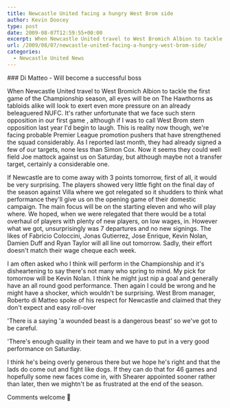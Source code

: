 ```yaml
---
title: Newcastle United facing a hungry West Brom side
author: Kevin Doocey
type: post
date: 2009-08-07T12:59:55+00:00
excerpt: When Newcastle United travel to West Bromich Albion to tackle the first game of the Championship season, all eyes will be on
url: /2009/08/07/newcastle-united-facing-a-hungry-west-brom-side/
categories:
  - Newcastle United News
---
```


### Di Matteo - Will become a successful boss

When Newcastle United travel to West Bromich Albion to tackle the first game of the Championship season, all eyes will be on The Hawthorns as tabloids alike will look to exert even more pressure on an already beleaguered NUFC. It's rather unfortunate that we face such stern opposition in our first game , although if I was to call West Brom stern opposition last year I'd begin to laugh. This is reality now though, we're facing probable Premier League promotion pushers that have strengthened the squad considerably. As I reported last month, they had already signed a few of our targets, none less than Simon Cox. Now it seems they could well field Joe mattock against us on Saturday, but although maybe not a transfer target, certainly a considerable one.

If Newcastle are to come away with 3 points tomorrow, first of all, it would be very surprising. The players showed very little fight on the final day of the season against Villa where we got relegated so it shudders to think what performance they'll give us on the opening game of their domestic campaign. The main focus will be on the starting eleven and who will play where. We hoped, when we were relegated that there would be a total overhaul of players with plenty of new players, on low wages, in. However what we got, unsurprisingly was 7 departures and no new signings. The likes of Fabricio Coloccini, Jonas Gutierrez, Jose Enrique, Kevin Nolan, Damien Duff and Ryan Taylor will all line out tomorrow. Sadly, their effort doesn't match their wage cheque each week.

I am often asked who I think will perform in the Championship and it's disheartening to say there's not many who spring to mind. My pick for tomorrow will be Kevin Nolan. I think he might just nip a goal and generally have an all round good performance. Then again I could be wrong and he might have a shocker, which wouldn't be surprising. West Brom manager, Roberto di Matteo spoke of his respect for Newcastle and claimed that they don't expect and easy roll-over

'There is a saying 'a wounded beast is a dangerous beast' so we've got to be careful.

'There's enough quality in their team and we have to put in a very good performance on Saturday.

I think he's being overly generous there but we hope he's right and that the lads do come out and fight like dogs. If they can do that for 46 games and hopefully some new faces come in, with Shearer appointed sooner rather than later, then we mightn't be as frustrated at the end of the season.

Comments welcome 🙂
